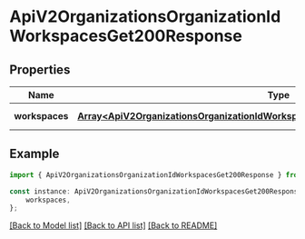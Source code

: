 # ApiV2OrganizationsOrganizationIdWorkspacesGet200Response


## Properties

Name | Type | Description | Notes
------------ | ------------- | ------------- | -------------
**workspaces** | [**Array&lt;ApiV2OrganizationsOrganizationIdWorkspacesGet200ResponseWorkspacesInner&gt;**](ApiV2OrganizationsOrganizationIdWorkspacesGet200ResponseWorkspacesInner.md) |  | [default to undefined]

## Example

```typescript
import { ApiV2OrganizationsOrganizationIdWorkspacesGet200Response } from './api';

const instance: ApiV2OrganizationsOrganizationIdWorkspacesGet200Response = {
    workspaces,
};
```

[[Back to Model list]](../README.md#documentation-for-models) [[Back to API list]](../README.md#documentation-for-api-endpoints) [[Back to README]](../README.md)
